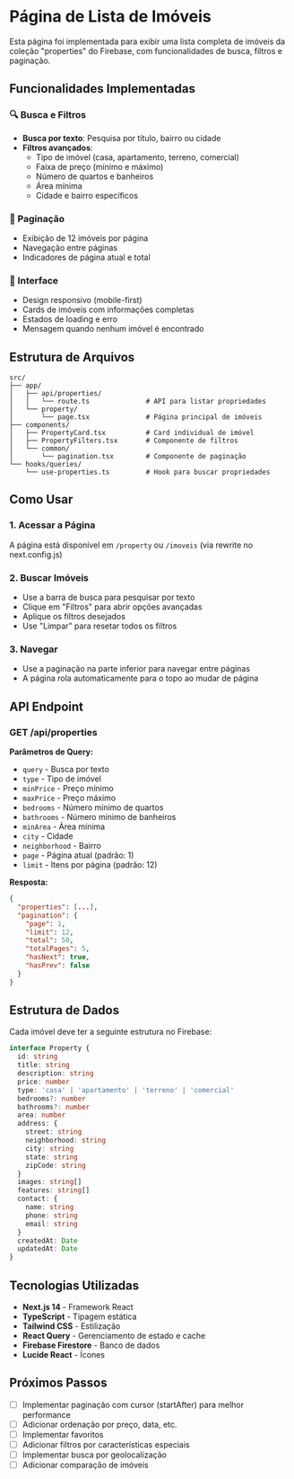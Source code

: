 # Página de Lista de Imóveis

Esta página foi implementada para exibir uma lista completa de imóveis da coleção "properties" do Firebase, com funcionalidades de busca, filtros e paginação.

## Funcionalidades Implementadas

### 🔍 Busca e Filtros
- **Busca por texto**: Pesquisa por título, bairro ou cidade
- **Filtros avançados**:
  - Tipo de imóvel (casa, apartamento, terreno, comercial)
  - Faixa de preço (mínimo e máximo)
  - Número de quartos e banheiros
  - Área mínima
  - Cidade e bairro específicos

### 📄 Paginação
- Exibição de 12 imóveis por página
- Navegação entre páginas
- Indicadores de página atual e total

### 🎨 Interface
- Design responsivo (mobile-first)
- Cards de imóveis com informações completas
- Estados de loading e erro
- Mensagem quando nenhum imóvel é encontrado

## Estrutura de Arquivos

```
src/
├── app/
│   ├── api/properties/
│   │   └── route.ts              # API para listar propriedades
│   └── property/
│       └── page.tsx              # Página principal de imóveis
├── components/
│   ├── PropertyCard.tsx          # Card individual de imóvel
│   ├── PropertyFilters.tsx       # Componente de filtros
│   └── common/
│       └── pagination.tsx        # Componente de paginação
└── hooks/queries/
    └── use-properties.ts         # Hook para buscar propriedades
```

## Como Usar

### 1. Acessar a Página
A página está disponível em `/property` ou `/imoveis` (via rewrite no next.config.js)

### 2. Buscar Imóveis
- Use a barra de busca para pesquisar por texto
- Clique em "Filtros" para abrir opções avançadas
- Aplique os filtros desejados
- Use "Limpar" para resetar todos os filtros

### 3. Navegar
- Use a paginação na parte inferior para navegar entre páginas
- A página rola automaticamente para o topo ao mudar de página

## API Endpoint

### GET /api/properties

**Parâmetros de Query:**
- `query` - Busca por texto
- `type` - Tipo de imóvel
- `minPrice` - Preço mínimo
- `maxPrice` - Preço máximo
- `bedrooms` - Número mínimo de quartos
- `bathrooms` - Número mínimo de banheiros
- `minArea` - Área mínima
- `city` - Cidade
- `neighborhood` - Bairro
- `page` - Página atual (padrão: 1)
- `limit` - Itens por página (padrão: 12)

**Resposta:**
```json
{
  "properties": [...],
  "pagination": {
    "page": 1,
    "limit": 12,
    "total": 50,
    "totalPages": 5,
    "hasNext": true,
    "hasPrev": false
  }
}
```

## Estrutura de Dados

Cada imóvel deve ter a seguinte estrutura no Firebase:

```typescript
interface Property {
  id: string
  title: string
  description: string
  price: number
  type: 'casa' | 'apartamento' | 'terreno' | 'comercial'
  bedrooms?: number
  bathrooms?: number
  area: number
  address: {
    street: string
    neighborhood: string
    city: string
    state: string
    zipCode: string
  }
  images: string[]
  features: string[]
  contact: {
    name: string
    phone: string
    email: string
  }
  createdAt: Date
  updatedAt: Date
}
```

## Tecnologias Utilizadas

- **Next.js 14** - Framework React
- **TypeScript** - Tipagem estática
- **Tailwind CSS** - Estilização
- **React Query** - Gerenciamento de estado e cache
- **Firebase Firestore** - Banco de dados
- **Lucide React** - Ícones

## Próximos Passos

- [ ] Implementar paginação com cursor (startAfter) para melhor performance
- [ ] Adicionar ordenação por preço, data, etc.
- [ ] Implementar favoritos
- [ ] Adicionar filtros por características especiais
- [ ] Implementar busca por geolocalização
- [ ] Adicionar comparação de imóveis
